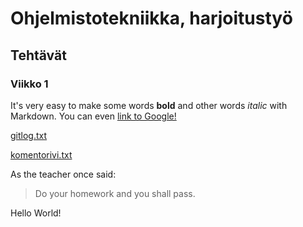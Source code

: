 # Ohjelmistotekniikka, harjoitustyö

## Tehtävät

### Viikko 1

It's very easy to make some words **bold** and other words *italic* with Markdown. You can even [link to Google!](http://google.com)

[gitlog.txt](https://github.com/eevis1/ot-harjoitustyo/blob/master/laskarit/viikko1/gitlog.txt)

[komentorivi.txt](https://github.com/eevis1/ot-harjoitustyo/blob/master/laskarit/viikko1/komentorivi.txt)


As the teacher once said:

> Do your homework
> and you shall pass.


Hello World!
